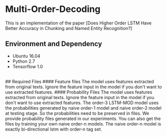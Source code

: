 # Multi-Order-Decoding
This is an implementation of the paper [Does Higher Order LSTM Have Better Accuracy in Chunking and Named Entity Recognition?]

## Environment and Dependency
- Ubuntu 16.04
- Python 2.7
- Tensorflow 1.0 

<br /> 
## Required Files
#### Feature files
The model uses features extracted from original texts. Ignore the feature input in the model if you don't want to use extracted features.
#### Probability Files
The model uses features extracted from original texts. Ignore the feature input in the model if you don't want to use extracted features.
The order-3 LSTM-MOD model uses the probabilities generated by naive order-1 model and naive order-2 model at testing stage. So the probabilities need to be preserved in files. We provide probability files generated in our experiments. You can also get the files by training your own naive order-n models. The naive order-n model is exactly bi-directional lstm with order-n tag set.
